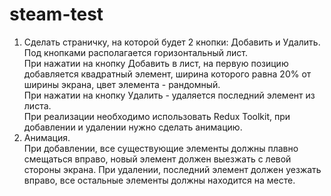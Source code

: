 # steam-test

1. Сделать страничку, на которой будет 2 кнопки: Добавить и Удалить.      
Под кнопками располагается горизонтальный лист.       
При нажатии на кнопку Добавить в лист, на первую позицию добавляется квадратный элемент, ширина которого равна 20% от ширины экрана, цвет элемента - рандомный.      
При нажатии на кнопку Удалить - удаляется последний элемент из листа.      
При реализации необходимо использовать Redux Toolkit, при добавлении и удалении нужно сделать анимацию.    
2. Анимация.      
При добавлении, все существующие элементы должны плавно смещаться вправо, новый элемент должен выезжать с левой стороны экрана. При удалении, последний элемент должен уезжать вправо, все остальные элементы должны находится на месте.
